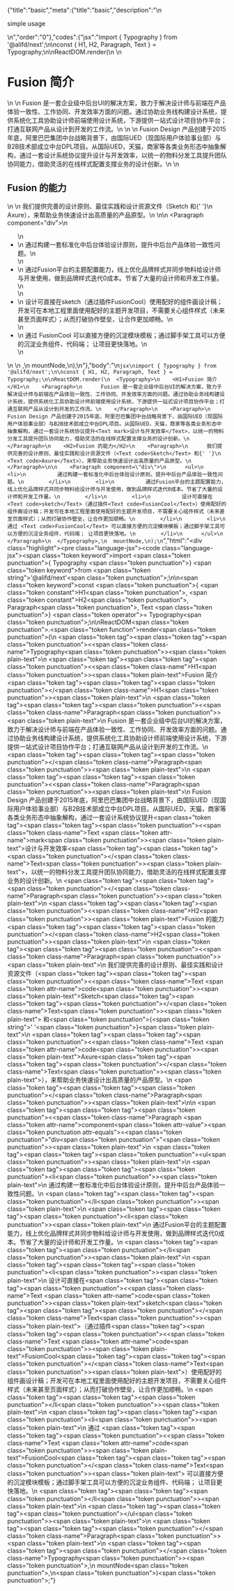 {"title":"basic","meta":{"title":"basic","description":"\n<p>simple usage</p>\n","order":"0"},"codes":{"jsx":"import { Typography } from '@alifd/next';\n\nconst { H1, H2, Paragraph, Text } = Typography;\n\nReactDOM.render(\n  <Typography>\n    <H1>Fusion 简介</H1>\n    <Paragraph>\n      Fusion 是一套企业级中后台UI的解决方案，致力于解决设计师与前端在产品体验一致性、工作协同、开发效率方面的问题。通过协助业务线构建设计系统，提供系统化工具协助设计师前端使用设计系统，下游提供一站式设计项目协作平台；打通互联网产品从设计到开发的工作流。\n    </Paragraph>\n    <Paragraph>\n      Fusion Design 产品创建于2015年底，阿里巴巴集团中台战略背景下，由国际UED（现国际用户体验事业部）与B2B技术部成立中台DPL项目。从国际UED，天猫，商家等各类业务形态中抽象解构，通过一套设计系统协议提升<Text mark>设计与开发效率</Text>，以统一的物料分发工具提升团队协同能力，借助灵活的在线样式配置支撑业务的设计创新。\n    </Paragraph>\n    <H2>Fusion 的能力</H2>\n    <Paragraph>\n      我们提供完善的设计原则、最佳实践和设计资源文件（<Text code>Sketch</Text> 和{' '}\n      <Text code>Axure</Text>），来帮助业务快速设计出高质量的产品原型。\n    </Paragraph>\n\n    <Paragraph component=\"div\">\n      <ul>\n        <li>\n          通过构建一套标准化中后台体验设计原则，提升中后台产品体验一致性问题。\n        </li>\n        <li>\n          通过Fusion平台的主题配置能力，线上优化品牌样式并同步物料给设计师与开发使用，做到品牌样式迭代0成本。节省了大量的设计师和开发工作量。\n        </li>\n        <li>\n          设计可直接在<Text code>sketch</Text>（通过插件<Text code>FusionCool</Text>）使用配好的组件画设计稿；开发可在本地工程里面使用配好的主题开发项目，不需要关心组件样式（未来甚至页面样式）；从而打破协作壁垒，让合作更加顺畅。\n        </li>\n        <li>\n          通过 <Text code>FusionCool</Text> 可以直接方便的沉淀模块模板；通过脚手架工具可以方便的沉淀业务组件、代码端； 让项目更快落地。\n        </li>\n      </ul>\n    </Paragraph>\n  </Typography>,\n  mountNode,\n);\n"},"body":"\n```jsx\nimport { Typography } from '@alifd/next';\n\nconst { H1, H2, Paragraph, Text } = Typography;\n\nReactDOM.render(\n  <Typography>\n    <H1>Fusion 简介</H1>\n    <Paragraph>\n      Fusion 是一套企业级中后台UI的解决方案，致力于解决设计师与前端在产品体验一致性、工作协同、开发效率方面的问题。通过协助业务线构建设计系统，提供系统化工具协助设计师前端使用设计系统，下游提供一站式设计项目协作平台；打通互联网产品从设计到开发的工作流。\n    </Paragraph>\n    <Paragraph>\n      Fusion Design 产品创建于2015年底，阿里巴巴集团中台战略背景下，由国际UED（现国际用户体验事业部）与B2B技术部成立中台DPL项目。从国际UED，天猫，商家等各类业务形态中抽象解构，通过一套设计系统协议提升<Text mark>设计与开发效率</Text>，以统一的物料分发工具提升团队协同能力，借助灵活的在线样式配置支撑业务的设计创新。\n    </Paragraph>\n    <H2>Fusion 的能力</H2>\n    <Paragraph>\n      我们提供完善的设计原则、最佳实践和设计资源文件（<Text code>Sketch</Text> 和{' '}\n      <Text code>Axure</Text>），来帮助业务快速设计出高质量的产品原型。\n    </Paragraph>\n\n    <Paragraph component=\"div\">\n      <ul>\n        <li>\n          通过构建一套标准化中后台体验设计原则，提升中后台产品体验一致性问题。\n        </li>\n        <li>\n          通过Fusion平台的主题配置能力，线上优化品牌样式并同步物料给设计师与开发使用，做到品牌样式迭代0成本。节省了大量的设计师和开发工作量。\n        </li>\n        <li>\n          设计可直接在<Text code>sketch</Text>（通过插件<Text code>FusionCool</Text>）使用配好的组件画设计稿；开发可在本地工程里面使用配好的主题开发项目，不需要关心组件样式（未来甚至页面样式）；从而打破协作壁垒，让合作更加顺畅。\n        </li>\n        <li>\n          通过 <Text code>FusionCool</Text> 可以直接方便的沉淀模块模板；通过脚手架工具可以方便的沉淀业务组件、代码端； 让项目更快落地。\n        </li>\n      </ul>\n    </Paragraph>\n  </Typography>,\n  mountNode,\n);\n```","html":"<script>(function(){'use strict';\n\nvar _next = require('@alifd/next');\n\nvar H1 = _next.Typography.H1,\n    H2 = _next.Typography.H2,\n    Paragraph = _next.Typography.Paragraph,\n    Text = _next.Typography.Text;\n\n\nReactDOM.render(React.createElement(\n  _next.Typography,\n  null,\n  React.createElement(\n    H1,\n    null,\n    'Fusion \\u7B80\\u4ECB'\n  ),\n  React.createElement(\n    Paragraph,\n    null,\n    'Fusion \\u662F\\u4E00\\u5957\\u4F01\\u4E1A\\u7EA7\\u4E2D\\u540E\\u53F0UI\\u7684\\u89E3\\u51B3\\u65B9\\u6848\\uFF0C\\u81F4\\u529B\\u4E8E\\u89E3\\u51B3\\u8BBE\\u8BA1\\u5E08\\u4E0E\\u524D\\u7AEF\\u5728\\u4EA7\\u54C1\\u4F53\\u9A8C\\u4E00\\u81F4\\u6027\\u3001\\u5DE5\\u4F5C\\u534F\\u540C\\u3001\\u5F00\\u53D1\\u6548\\u7387\\u65B9\\u9762\\u7684\\u95EE\\u9898\\u3002\\u901A\\u8FC7\\u534F\\u52A9\\u4E1A\\u52A1\\u7EBF\\u6784\\u5EFA\\u8BBE\\u8BA1\\u7CFB\\u7EDF\\uFF0C\\u63D0\\u4F9B\\u7CFB\\u7EDF\\u5316\\u5DE5\\u5177\\u534F\\u52A9\\u8BBE\\u8BA1\\u5E08\\u524D\\u7AEF\\u4F7F\\u7528\\u8BBE\\u8BA1\\u7CFB\\u7EDF\\uFF0C\\u4E0B\\u6E38\\u63D0\\u4F9B\\u4E00\\u7AD9\\u5F0F\\u8BBE\\u8BA1\\u9879\\u76EE\\u534F\\u4F5C\\u5E73\\u53F0\\uFF1B\\u6253\\u901A\\u4E92\\u8054\\u7F51\\u4EA7\\u54C1\\u4ECE\\u8BBE\\u8BA1\\u5230\\u5F00\\u53D1\\u7684\\u5DE5\\u4F5C\\u6D41\\u3002'\n  ),\n  React.createElement(\n    Paragraph,\n    null,\n    'Fusion Design \\u4EA7\\u54C1\\u521B\\u5EFA\\u4E8E2015\\u5E74\\u5E95\\uFF0C\\u963F\\u91CC\\u5DF4\\u5DF4\\u96C6\\u56E2\\u4E2D\\u53F0\\u6218\\u7565\\u80CC\\u666F\\u4E0B\\uFF0C\\u7531\\u56FD\\u9645UED\\uFF08\\u73B0\\u56FD\\u9645\\u7528\\u6237\\u4F53\\u9A8C\\u4E8B\\u4E1A\\u90E8\\uFF09\\u4E0EB2B\\u6280\\u672F\\u90E8\\u6210\\u7ACB\\u4E2D\\u53F0DPL\\u9879\\u76EE\\u3002\\u4ECE\\u56FD\\u9645UED\\uFF0C\\u5929\\u732B\\uFF0C\\u5546\\u5BB6\\u7B49\\u5404\\u7C7B\\u4E1A\\u52A1\\u5F62\\u6001\\u4E2D\\u62BD\\u8C61\\u89E3\\u6784\\uFF0C\\u901A\\u8FC7\\u4E00\\u5957\\u8BBE\\u8BA1\\u7CFB\\u7EDF\\u534F\\u8BAE\\u63D0\\u5347',\n    React.createElement(\n      Text,\n      { mark: true },\n      '\\u8BBE\\u8BA1\\u4E0E\\u5F00\\u53D1\\u6548\\u7387'\n    ),\n    '\\uFF0C\\u4EE5\\u7EDF\\u4E00\\u7684\\u7269\\u6599\\u5206\\u53D1\\u5DE5\\u5177\\u63D0\\u5347\\u56E2\\u961F\\u534F\\u540C\\u80FD\\u529B\\uFF0C\\u501F\\u52A9\\u7075\\u6D3B\\u7684\\u5728\\u7EBF\\u6837\\u5F0F\\u914D\\u7F6E\\u652F\\u6491\\u4E1A\\u52A1\\u7684\\u8BBE\\u8BA1\\u521B\\u65B0\\u3002'\n  ),\n  React.createElement(\n    H2,\n    null,\n    'Fusion \\u7684\\u80FD\\u529B'\n  ),\n  React.createElement(\n    Paragraph,\n    null,\n    '\\u6211\\u4EEC\\u63D0\\u4F9B\\u5B8C\\u5584\\u7684\\u8BBE\\u8BA1\\u539F\\u5219\\u3001\\u6700\\u4F73\\u5B9E\\u8DF5\\u548C\\u8BBE\\u8BA1\\u8D44\\u6E90\\u6587\\u4EF6\\uFF08',\n    React.createElement(\n      Text,\n      { code: true },\n      'Sketch'\n    ),\n    ' \\u548C',\n    ' ',\n    React.createElement(\n      Text,\n      { code: true },\n      'Axure'\n    ),\n    '\\uFF09\\uFF0C\\u6765\\u5E2E\\u52A9\\u4E1A\\u52A1\\u5FEB\\u901F\\u8BBE\\u8BA1\\u51FA\\u9AD8\\u8D28\\u91CF\\u7684\\u4EA7\\u54C1\\u539F\\u578B\\u3002'\n  ),\n  React.createElement(\n    Paragraph,\n    { component: 'div' },\n    React.createElement(\n      'ul',\n      null,\n      React.createElement(\n        'li',\n        null,\n        '\\u901A\\u8FC7\\u6784\\u5EFA\\u4E00\\u5957\\u6807\\u51C6\\u5316\\u4E2D\\u540E\\u53F0\\u4F53\\u9A8C\\u8BBE\\u8BA1\\u539F\\u5219\\uFF0C\\u63D0\\u5347\\u4E2D\\u540E\\u53F0\\u4EA7\\u54C1\\u4F53\\u9A8C\\u4E00\\u81F4\\u6027\\u95EE\\u9898\\u3002'\n      ),\n      React.createElement(\n        'li',\n        null,\n        '\\u901A\\u8FC7Fusion\\u5E73\\u53F0\\u7684\\u4E3B\\u9898\\u914D\\u7F6E\\u80FD\\u529B\\uFF0C\\u7EBF\\u4E0A\\u4F18\\u5316\\u54C1\\u724C\\u6837\\u5F0F\\u5E76\\u540C\\u6B65\\u7269\\u6599\\u7ED9\\u8BBE\\u8BA1\\u5E08\\u4E0E\\u5F00\\u53D1\\u4F7F\\u7528\\uFF0C\\u505A\\u5230\\u54C1\\u724C\\u6837\\u5F0F\\u8FED\\u4EE30\\u6210\\u672C\\u3002\\u8282\\u7701\\u4E86\\u5927\\u91CF\\u7684\\u8BBE\\u8BA1\\u5E08\\u548C\\u5F00\\u53D1\\u5DE5\\u4F5C\\u91CF\\u3002'\n      ),\n      React.createElement(\n        'li',\n        null,\n        '\\u8BBE\\u8BA1\\u53EF\\u76F4\\u63A5\\u5728',\n        React.createElement(\n          Text,\n          { code: true },\n          'sketch'\n        ),\n        '\\uFF08\\u901A\\u8FC7\\u63D2\\u4EF6',\n        React.createElement(\n          Text,\n          { code: true },\n          'FusionCool'\n        ),\n        '\\uFF09\\u4F7F\\u7528\\u914D\\u597D\\u7684\\u7EC4\\u4EF6\\u753B\\u8BBE\\u8BA1\\u7A3F\\uFF1B\\u5F00\\u53D1\\u53EF\\u5728\\u672C\\u5730\\u5DE5\\u7A0B\\u91CC\\u9762\\u4F7F\\u7528\\u914D\\u597D\\u7684\\u4E3B\\u9898\\u5F00\\u53D1\\u9879\\u76EE\\uFF0C\\u4E0D\\u9700\\u8981\\u5173\\u5FC3\\u7EC4\\u4EF6\\u6837\\u5F0F\\uFF08\\u672A\\u6765\\u751A\\u81F3\\u9875\\u9762\\u6837\\u5F0F\\uFF09\\uFF1B\\u4ECE\\u800C\\u6253\\u7834\\u534F\\u4F5C\\u58C1\\u5792\\uFF0C\\u8BA9\\u5408\\u4F5C\\u66F4\\u52A0\\u987A\\u7545\\u3002'\n      ),\n      React.createElement(\n        'li',\n        null,\n        '\\u901A\\u8FC7 ',\n        React.createElement(\n          Text,\n          { code: true },\n          'FusionCool'\n        ),\n        ' \\u53EF\\u4EE5\\u76F4\\u63A5\\u65B9\\u4FBF\\u7684\\u6C89\\u6DC0\\u6A21\\u5757\\u6A21\\u677F\\uFF1B\\u901A\\u8FC7\\u811A\\u624B\\u67B6\\u5DE5\\u5177\\u53EF\\u4EE5\\u65B9\\u4FBF\\u7684\\u6C89\\u6DC0\\u4E1A\\u52A1\\u7EC4\\u4EF6\\u3001\\u4EE3\\u7801\\u7AEF\\uFF1B \\u8BA9\\u9879\\u76EE\\u66F4\\u5FEB\\u843D\\u5730\\u3002'\n      )\n    )\n  )\n), mountNode);})()</script><div class=\"highlight\"><pre class=\"language-jsx\"><code class=\"language-jsx\"><span class=\"token keyword\">import</span> <span class=\"token punctuation\">{</span> Typography <span class=\"token punctuation\">}</span> <span class=\"token keyword\">from</span> <span class=\"token string\">'@alifd/next'</span><span class=\"token punctuation\">;</span>\n\n<span class=\"token keyword\">const</span> <span class=\"token punctuation\">{</span> <span class=\"token constant\">H1</span><span class=\"token punctuation\">,</span> <span class=\"token constant\">H2</span><span class=\"token punctuation\">,</span> Paragraph<span class=\"token punctuation\">,</span> Text <span class=\"token punctuation\">}</span> <span class=\"token operator\">=</span> Typography<span class=\"token punctuation\">;</span>\n\nReactDOM<span class=\"token punctuation\">.</span><span class=\"token function\">render</span><span class=\"token punctuation\">(</span>\n  <span class=\"token tag\"><span class=\"token tag\"><span class=\"token punctuation\">&lt;</span><span class=\"token class-name\">Typography</span></span><span class=\"token punctuation\">></span></span><span class=\"token plain-text\">\n    </span><span class=\"token tag\"><span class=\"token tag\"><span class=\"token punctuation\">&lt;</span><span class=\"token class-name\">H1</span></span><span class=\"token punctuation\">></span></span><span class=\"token plain-text\">Fusion 简介</span><span class=\"token tag\"><span class=\"token tag\"><span class=\"token punctuation\">&lt;/</span><span class=\"token class-name\">H1</span></span><span class=\"token punctuation\">></span></span><span class=\"token plain-text\">\n    </span><span class=\"token tag\"><span class=\"token tag\"><span class=\"token punctuation\">&lt;</span><span class=\"token class-name\">Paragraph</span></span><span class=\"token punctuation\">></span></span><span class=\"token plain-text\">\n      Fusion 是一套企业级中后台UI的解决方案，致力于解决设计师与前端在产品体验一致性、工作协同、开发效率方面的问题。通过协助业务线构建设计系统，提供系统化工具协助设计师前端使用设计系统，下游提供一站式设计项目协作平台；打通互联网产品从设计到开发的工作流。\n    </span><span class=\"token tag\"><span class=\"token tag\"><span class=\"token punctuation\">&lt;/</span><span class=\"token class-name\">Paragraph</span></span><span class=\"token punctuation\">></span></span><span class=\"token plain-text\">\n    </span><span class=\"token tag\"><span class=\"token tag\"><span class=\"token punctuation\">&lt;</span><span class=\"token class-name\">Paragraph</span></span><span class=\"token punctuation\">></span></span><span class=\"token plain-text\">\n      Fusion Design 产品创建于2015年底，阿里巴巴集团中台战略背景下，由国际UED（现国际用户体验事业部）与B2B技术部成立中台DPL项目。从国际UED，天猫，商家等各类业务形态中抽象解构，通过一套设计系统协议提升</span><span class=\"token tag\"><span class=\"token tag\"><span class=\"token punctuation\">&lt;</span><span class=\"token class-name\">Text</span></span> <span class=\"token attr-name\">mark</span><span class=\"token punctuation\">></span></span><span class=\"token plain-text\">设计与开发效率</span><span class=\"token tag\"><span class=\"token tag\"><span class=\"token punctuation\">&lt;/</span><span class=\"token class-name\">Text</span></span><span class=\"token punctuation\">></span></span><span class=\"token plain-text\">，以统一的物料分发工具提升团队协同能力，借助灵活的在线样式配置支撑业务的设计创新。\n    </span><span class=\"token tag\"><span class=\"token tag\"><span class=\"token punctuation\">&lt;/</span><span class=\"token class-name\">Paragraph</span></span><span class=\"token punctuation\">></span></span><span class=\"token plain-text\">\n    </span><span class=\"token tag\"><span class=\"token tag\"><span class=\"token punctuation\">&lt;</span><span class=\"token class-name\">H2</span></span><span class=\"token punctuation\">></span></span><span class=\"token plain-text\">Fusion 的能力</span><span class=\"token tag\"><span class=\"token tag\"><span class=\"token punctuation\">&lt;/</span><span class=\"token class-name\">H2</span></span><span class=\"token punctuation\">></span></span><span class=\"token plain-text\">\n    </span><span class=\"token tag\"><span class=\"token tag\"><span class=\"token punctuation\">&lt;</span><span class=\"token class-name\">Paragraph</span></span><span class=\"token punctuation\">></span></span><span class=\"token plain-text\">\n      我们提供完善的设计原则、最佳实践和设计资源文件（</span><span class=\"token tag\"><span class=\"token tag\"><span class=\"token punctuation\">&lt;</span><span class=\"token class-name\">Text</span></span> <span class=\"token attr-name\">code</span><span class=\"token punctuation\">></span></span><span class=\"token plain-text\">Sketch</span><span class=\"token tag\"><span class=\"token tag\"><span class=\"token punctuation\">&lt;/</span><span class=\"token class-name\">Text</span></span><span class=\"token punctuation\">></span></span><span class=\"token plain-text\"> 和</span><span class=\"token punctuation\">{</span><span class=\"token string\">' '</span><span class=\"token punctuation\">}</span><span class=\"token plain-text\">\n      </span><span class=\"token tag\"><span class=\"token tag\"><span class=\"token punctuation\">&lt;</span><span class=\"token class-name\">Text</span></span> <span class=\"token attr-name\">code</span><span class=\"token punctuation\">></span></span><span class=\"token plain-text\">Axure</span><span class=\"token tag\"><span class=\"token tag\"><span class=\"token punctuation\">&lt;/</span><span class=\"token class-name\">Text</span></span><span class=\"token punctuation\">></span></span><span class=\"token plain-text\">），来帮助业务快速设计出高质量的产品原型。\n    </span><span class=\"token tag\"><span class=\"token tag\"><span class=\"token punctuation\">&lt;/</span><span class=\"token class-name\">Paragraph</span></span><span class=\"token punctuation\">></span></span><span class=\"token plain-text\">\n\n    </span><span class=\"token tag\"><span class=\"token tag\"><span class=\"token punctuation\">&lt;</span><span class=\"token class-name\">Paragraph</span></span> <span class=\"token attr-name\">component</span><span class=\"token attr-value\"><span class=\"token punctuation attr-equals\">=</span><span class=\"token punctuation\">\"</span>div<span class=\"token punctuation\">\"</span></span><span class=\"token punctuation\">></span></span><span class=\"token plain-text\">\n      </span><span class=\"token tag\"><span class=\"token tag\"><span class=\"token punctuation\">&lt;</span>ul</span><span class=\"token punctuation\">></span></span><span class=\"token plain-text\">\n        </span><span class=\"token tag\"><span class=\"token tag\"><span class=\"token punctuation\">&lt;</span>li</span><span class=\"token punctuation\">></span></span><span class=\"token plain-text\">\n          通过构建一套标准化中后台体验设计原则，提升中后台产品体验一致性问题。\n        </span><span class=\"token tag\"><span class=\"token tag\"><span class=\"token punctuation\">&lt;/</span>li</span><span class=\"token punctuation\">></span></span><span class=\"token plain-text\">\n        </span><span class=\"token tag\"><span class=\"token tag\"><span class=\"token punctuation\">&lt;</span>li</span><span class=\"token punctuation\">></span></span><span class=\"token plain-text\">\n          通过Fusion平台的主题配置能力，线上优化品牌样式并同步物料给设计师与开发使用，做到品牌样式迭代0成本。节省了大量的设计师和开发工作量。\n        </span><span class=\"token tag\"><span class=\"token tag\"><span class=\"token punctuation\">&lt;/</span>li</span><span class=\"token punctuation\">></span></span><span class=\"token plain-text\">\n        </span><span class=\"token tag\"><span class=\"token tag\"><span class=\"token punctuation\">&lt;</span>li</span><span class=\"token punctuation\">></span></span><span class=\"token plain-text\">\n          设计可直接在</span><span class=\"token tag\"><span class=\"token tag\"><span class=\"token punctuation\">&lt;</span><span class=\"token class-name\">Text</span></span> <span class=\"token attr-name\">code</span><span class=\"token punctuation\">></span></span><span class=\"token plain-text\">sketch</span><span class=\"token tag\"><span class=\"token tag\"><span class=\"token punctuation\">&lt;/</span><span class=\"token class-name\">Text</span></span><span class=\"token punctuation\">></span></span><span class=\"token plain-text\">（通过插件</span><span class=\"token tag\"><span class=\"token tag\"><span class=\"token punctuation\">&lt;</span><span class=\"token class-name\">Text</span></span> <span class=\"token attr-name\">code</span><span class=\"token punctuation\">></span></span><span class=\"token plain-text\">FusionCool</span><span class=\"token tag\"><span class=\"token tag\"><span class=\"token punctuation\">&lt;/</span><span class=\"token class-name\">Text</span></span><span class=\"token punctuation\">></span></span><span class=\"token plain-text\">）使用配好的组件画设计稿；开发可在本地工程里面使用配好的主题开发项目，不需要关心组件样式（未来甚至页面样式）；从而打破协作壁垒，让合作更加顺畅。\n        </span><span class=\"token tag\"><span class=\"token tag\"><span class=\"token punctuation\">&lt;/</span>li</span><span class=\"token punctuation\">></span></span><span class=\"token plain-text\">\n        </span><span class=\"token tag\"><span class=\"token tag\"><span class=\"token punctuation\">&lt;</span>li</span><span class=\"token punctuation\">></span></span><span class=\"token plain-text\">\n          通过 </span><span class=\"token tag\"><span class=\"token tag\"><span class=\"token punctuation\">&lt;</span><span class=\"token class-name\">Text</span></span> <span class=\"token attr-name\">code</span><span class=\"token punctuation\">></span></span><span class=\"token plain-text\">FusionCool</span><span class=\"token tag\"><span class=\"token tag\"><span class=\"token punctuation\">&lt;/</span><span class=\"token class-name\">Text</span></span><span class=\"token punctuation\">></span></span><span class=\"token plain-text\"> 可以直接方便的沉淀模块模板；通过脚手架工具可以方便的沉淀业务组件、代码端； 让项目更快落地。\n        </span><span class=\"token tag\"><span class=\"token tag\"><span class=\"token punctuation\">&lt;/</span>li</span><span class=\"token punctuation\">></span></span><span class=\"token plain-text\">\n      </span><span class=\"token tag\"><span class=\"token tag\"><span class=\"token punctuation\">&lt;/</span>ul</span><span class=\"token punctuation\">></span></span><span class=\"token plain-text\">\n    </span><span class=\"token tag\"><span class=\"token tag\"><span class=\"token punctuation\">&lt;/</span><span class=\"token class-name\">Paragraph</span></span><span class=\"token punctuation\">></span></span><span class=\"token plain-text\">\n  </span><span class=\"token tag\"><span class=\"token tag\"><span class=\"token punctuation\">&lt;/</span><span class=\"token class-name\">Typography</span></span><span class=\"token punctuation\">></span></span><span class=\"token punctuation\">,</span>\n  mountNode<span class=\"token punctuation\">,</span>\n<span class=\"token punctuation\">)</span><span class=\"token punctuation\">;</span></code></pre></div>"}